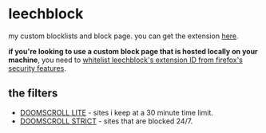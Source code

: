 # leechblock
my custom blocklists and block page. you can get the extension [here](https://addons.mozilla.org/en-US/firefox/addon/leechblock-ng/).

**if you're looking to use a custom block page that is hosted locally on your machine**, you need to [whitelist leechblock's extension ID from firefox's security features](https://github.com/fastaddons/GroupSpeedDial/issues/36#issuecomment-788283828).

## the filters
- [DOOMSCROLL LITE](https://raw.githubusercontent.com/suneteri/leechblock/main/doomscroll-lite.txt) - sites i keep at a 30 minute time limit.
- [DOOMSCROLL STRICT](https://raw.githubusercontent.com/suneteri/leechblock/main/doomscroll-strict.txt) - sites that are blocked 24/7.
